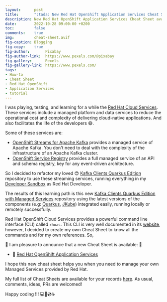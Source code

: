 ```yaml
---
layout:      post
title:       ":tada: New Red Hat OpenShift Application Services Cheat Sheet!"
description: New Red Hat OpenShift Application Services Cheat Sheet available for you.
date:        2022-10-28 09:00:00 +0200
toc:         false
comments:    true
img:         cheat-sheet.avif
fig-caption: Blogging
fig-copy:    true
fig-author:       Pixabay
fig-author-link:  https://www.pexels.com/@pixabay
fig-gallery:      Pexels
fig-gallery-link: https://www.pexels.com/
tags:
- How-to
- Cheat Sheet
- Red Hat OpenShift
- Application Services
- tutorial
---
```


I was playing, testing, and learning for a while the
[Red Hat Cloud Services](https://www.redhat.com/en/technologies/cloud-computing/openshift/cloud-services).
These services include a managed platform and data services to reduce the operational cost and
complexity of delivering cloud-native applications. And also facilitates the life of the developers 😄.

Some of these services are:

* [OpenShift Streams for Apache Kafka](https://developers.redhat.com/products/red-hat-openshift-streams-for-apache-kafka/overview)
provides a managed service of Apache Kafka. You don't need to deal with the complexity of the infrastructure of an Apache Kafka cluster.
* [OpenShift Service Registry](https://developers.redhat.com/articles/2021/10/04/get-started-openshift-service-registry)
provides a full managed service of an API and schema registry, key for any event-driven architecture.

So I decided to refactor my loved 😍 [Kafka Clients Quarkus Edition](https://github.com/rmarting/kafka-clients-quarkus-sample)
repository to use these streaming services, running everything in my [Developer Sandbox](https://developers.redhat.com/developer-sandbox)
as Red Hat Developer.

The results of this learning path is this new
[Kafka Clients Quarkus Edition with Managed Services](https://github.com/rmarting/quarkus-streaming-managed-services-sample)
repository using the latest versions of the components (e.g: [Quarkus](https://quarkus.io/), [JKube](https://www.eclipse.org/jkube/))
integrated easily, running locally or remotely successfully.

Red Hat OpenShift Cloud Services provides a powerful command line interface (CLI) called `rhoas`. This
CLI is very well documented in its [website](https://appservices.tech/), however, I decided to create
my own Cheat Sheet to know all the commands and for my own references. So,

:tada: I am pleasure to announce that a new Cheat Sheet is available: :tada:

* :bookmark: [Red Hat OpenShift Application Services](/cheat-sheets/rhoas)

I hope this new cheat sheet helps you when you need to manage your own Managed Services provided by
Red Hat.

My full list of Cheat Sheets are available for your records [here](/cheat-sheets). As usual,
comments, ideas, PRs are welcomed!

Happy coding !!! 💻💾💿☕
